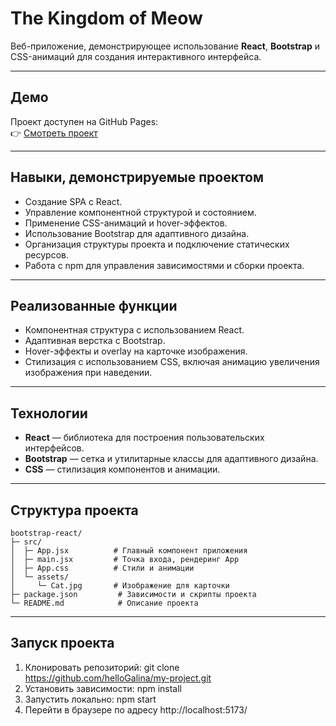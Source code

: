 # The Kingdom of Meow

Веб-приложение, демонстрирующее использование **React**, **Bootstrap** и CSS-анимаций для создания интерактивного интерфейса.

---

## Демо

Проект доступен на GitHub Pages:  
👉 [Смотреть проект](https://hellogalina.github.io/react-bootstrap-cat-card/)

---

## Навыки, демонстрируемые проектом

- Создание SPA с React.  
- Управление компонентной структурой и состоянием.  
- Применение CSS-анимаций и hover-эффектов.  
- Использование Bootstrap для адаптивного дизайна.  
- Организация структуры проекта и подключение статических ресурсов.  
- Работа с npm для управления зависимостями и сборки проекта.

---

## Реализованные функции

- Компонентная структура с использованием React.  
- Адаптивная верстка с Bootstrap.  
- Hover-эффекты и overlay на карточке изображения.  
- Стилизация с использованием CSS, включая анимацию увеличения изображения при наведении.

---

## Технологии

- **React** — библиотека для построения пользовательских интерфейсов.  
- **Bootstrap** — сетка и утилитарные классы для адаптивного дизайна.  
- **CSS** — стилизация компонентов и анимации.

---

## Структура проекта

```
bootstrap-react/
├─ src/
│  ├─ App.jsx          # Главный компонент приложения
│  ├─ main.jsx         # Точка входа, рендеринг App
│  ├─ App.css          # Стили и анимации
│  └─ assets/
│     └─ Cat.jpg       # Изображение для карточки
├─ package.json         # Зависимости и скрипты проекта
└─ README.md            # Описание проекта
```

---

## Запуск проекта

1. Клонировать репозиторий:
git clone https://github.com/helloGalina/my-project.git
2. Установить зависимости:
npm install
3. Запустить локально:
npm start
4. Перейти в браузере по адресу http://localhost:5173/